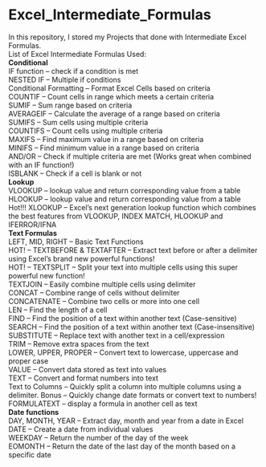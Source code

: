 # Excel_Intermediate_Formulas
In this repository, I stored my Projects that done with Intermediate Excel Formulas.<br/>
List of Excel Intermediate Formulas Used:<br/>
**Conditional**<br/>
IF function – check if a condition is met<br/>
NESTED IF – Multiple if conditions<br/>
Conditional Formatting – Format Excel Cells based on criteria<br/>
COUNTIF – Count cells in range which meets a certain criteria<br/>
SUMIF – Sum range based on criteria<br/>
AVERAGEIF – Calculate the average of a range based on criteria<br/>
SUMIFS – Sum cells using multiple criteria<br/>
COUNTIFS – Count cells using multiple criteria<br/>
MAXIFS – Find maximum value in a range based on criteria<br/>
MINIFS – Find minimum value in a range based on criteria<br/>
AND/OR – Check if multiple criteria are met (Works great when combined with an IF function!)<br/>
ISBLANK – Check if a cell is blank or not<br/>
**Lookup**<br/>
VLOOKUP – lookup value and return corresponding value from a table<br/>
HLOOKUP – lookup value and return corresponding value from a table<br/>
Hot!!! XLOOKUP – Excel’s next generation lookup function which combines the best features from VLOOKUP, INDEX MATCH, HLOOKUP and IFERROR/IFNA<br/>
**Text Formulas**<br/>
LEFT, MID, RIGHT – Basic Text Functions<br/>
HOT! – TEXTBEFORE & TEXTAFTER – Extract text before or after a delimiter using Excel’s brand new powerful functions!<br/>
HOT! – TEXTSPLIT – Split your text into multiple cells using this super powerful new function!<br/>
TEXTJOIN – Easily combine multiple cells using delimiter<br/>
CONCAT – Combine range of cells without delimiter<br/>
CONCATENATE – Combine two cells or more into one cell<br/>
LEN – Find the length of a cell<br/>
FIND – Find the position of a text within another text (Case-sensitive)<br/>
SEARCH – Find the position of a text within another text (Case-insensitive)<br/>
SUBSTITUTE – Replace text with another text in a cell/expression<br/>
TRIM – Remove extra spaces from the text<br/>
LOWER, UPPER, PROPER – Convert text to lowercase, uppercase and proper case<br/>
VALUE – Convert data stored as text into values<br/>
TEXT – Convert and format numbers into text<br/>
Text to Columns – Quickly split a column into multiple columns using a delimiter. Bonus – Quickly change date formats or convert text to numbers!<br/>
FORMULATEXT – display a formula in another cell as text<br/>
**Date functions**<br/>
DAY, MONTH, YEAR – Extract day, month and year from a date in Excel<br/>
DATE – Create a date from individual values<br/>
WEEKDAY – Return the number of the day of the week<br/>
EOMONTH – Return the date of the last day of the month based on a specific date<br/>
